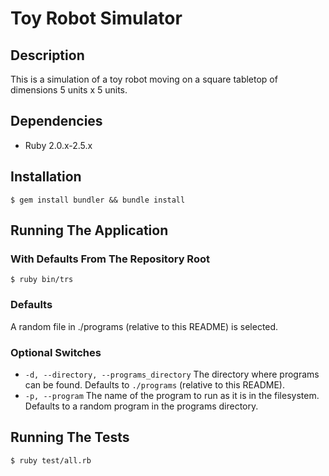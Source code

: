 # Toy Robot Simulator

## Description

This is a simulation of a toy robot moving on a square tabletop of dimensions 5 units x 5 units.

## Dependencies

* Ruby 2.0.x-2.5.x

## Installation

```
$ gem install bundler && bundle install
```

## Running The Application

### With Defaults From The Repository Root

```
$ ruby bin/trs
```

### Defaults

A random file in ./programs (relative to this README) is selected.

### Optional Switches

* `-d, --directory, --programs_directory` The directory where programs can be found.  Defaults to `./programs` (relative to this README).
* `-p, --program` The name of the program to run as it is in the filesystem.  Defaults to a random program in the programs directory.

## Running The Tests

```
$ ruby test/all.rb
```
